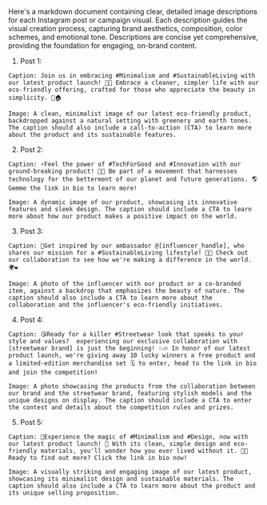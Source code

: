 Here's a markdown document containing clear, detailed image descriptions for each Instagram post or campaign visual. Each description guides the visual creation process, capturing brand aesthetics, composition, color schemes, and emotional tone. Descriptions are concise yet comprehensive, providing the foundation for engaging, on-brand content.

1. Post 1:
```
Caption: Join us in embracing #Minimalism and #SustainableLiving with our latest product launch! 🌿💚 Embrace a cleaner, simpler life with our eco-friendly offering, crafted for those who appreciate the beauty in simplicity. 🌱🏠

Image: A clean, minimalist image of our latest eco-friendly product, backdropped against a natural setting with greenery and earth tones. The caption should also include a call-to-action (CTA) to learn more about the product and its sustainable features.
```

2. Post 2:
```
Caption: ⚡️Feel the power of #TechForGood and #Innovation with our ground-breaking product! 🚀💡 Be part of a movement that harnesses technology for the betterment of our planet and future generations. 🌎 Gemme the link in bio to learn more!

Image: A dynamic image of our product, showcasing its innovative features and sleek design. The caption should include a CTA to learn more about how our product makes a positive impact on the world.
```

3. Post 3:
```
Caption: 🌟Get inspired by our ambassador @[influencer_handle], who shares our mission for a #SustainableLiving lifestyle! 🤩💚 Check out our collaboration to see how we're making a difference in the world. 🌍❤️

Image: A photo of the influencer with our product or a co-branded item, against a backdrop that emphasizes the beauty of nature. The caption should also include a CTA to learn more about the collaboration and the influencer's eco-friendly initiatives.
```

4. Post 4:
```
Caption: 😘Ready for a killer #Streetwear look that speaks to your style and values?  experiencing our exclusive collaboration with [streetwear brand] is just the beginning! 💥🔥 In honor of our latest product launch, we're giving away 10 lucky winners a free product and a limited-edition merchandise set 🗓 to enter, head to the link in bio and join the competition!

Image: A photo showcasing the products from the collaboration between our brand and the streetwear brand, featuring stylish models and the unique designs on display. The caption should include a CTA to enter the contest and details about the competition rules and prizes.
```

5. Post 5:
```
Caption: 🌸Experience the magic of #Minimalism and #Design, now with our latest product launch! 💫 With its clean, simple design and eco-friendly materials, you'll wonder how you ever lived without it. 🌱✨ Ready to find out more? Click the link in bio now!

Image: A visually striking and engaging image of our latest product, showcasing its minimalist design and sustainable materials. The caption should also include a CTA to learn more about the product and its unique selling proposition.
```